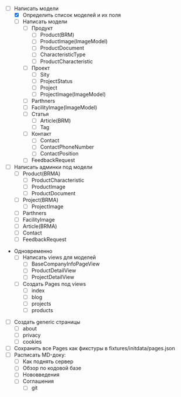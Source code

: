 - [ ] Написать модели
	- [x] Определить список моделей и их поля
	- [ ] Написать модели
		- [ ] Продукт
			- [ ] Product(BRM)
			- [ ] ProductImage(ImageModel)
			- [ ] ProductDocument
			- [ ] CharacteristicType
			- [ ] ProductCharacteristic
		- [ ] Проект
			- [ ] Sity
			- [ ] ProjectStatus
			- [ ] Project
			- [ ] ProjectImage(ImageModel)
		- [ ] Parthners
		- [ ] FacilityImage(ImageModel)
		- [ ] Статья
			- [ ] Article(BRM)
			- [ ] Tag
		- [ ] Контакт
			- [ ] Contact
			- [ ] ContactPhoneNumber
			- [ ] ContactPosition
		- [ ] FeedbackRequest
- [ ] Написать админки под модели
	- [ ] Product(BRMA)
		- [ ] ProductCharacteristic
		- [ ] ProductImage
		- [ ] ProductDocument
	- [ ] Project(BRMA)
		- [ ] ProjectImage
	- [ ] Parthners
	- [ ] FacilityImage
	- [ ] Article(BRMA)
	- [ ] Contact
	- [ ] FeedbackRequest
- Одновременно
	- [ ] Написать views для моделей
		- [ ] BaseCompanyInfoPageView
		- [ ] ProductDetailView
		- [ ] ProjectDetailView
	- [ ] Создать Pages под views
		- [ ] index
		- [ ] blog
		- [ ] projects
		- [ ] products
- [ ] Создать generic страницы
	- [ ] about
	- [ ] privacy
	- [ ] cookies
- [ ] Сохранить все Pages как фикстуры в fixtures/initdata/pages.json
- [ ] Расписать MD-доку:
	- [ ] Как поднять сервер
	- [ ] Обзор по кодовой базе
	- [ ] Нововведения
	- [ ] Соглашения
		- [ ] git